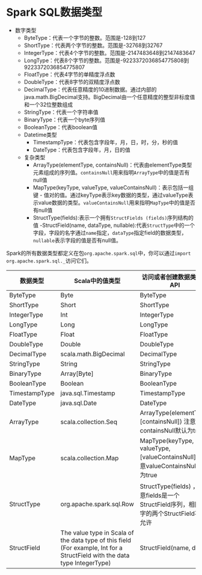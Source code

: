 # Spark SQL数据类型

- 数字类型
    - ByteType：代表一个字节的整数。范围是-128到127
    - ShortType：代表两个字节的整数。范围是-32768到32767
    - IntegerType：代表4个字节的整数。范围是-2147483648到2147483647
    - LongType：代表8个字节的整数。范围是-9223372036854775808到9223372036854775807
    - FloatType：代表4字节的单精度浮点数
    - DoubleType：代表8字节的双精度浮点数
    - DecimalType：代表任意精度的10进制数据。通过内部的java.math.BigDecimal支持。BigDecimal由一个任意精度的整型非标度值和一个32位整数组成
    - StringType：代表一个字符串值
    - BinaryType：代表一个byte序列值
    - BooleanType：代表boolean值
    - Datetime类型
        - TimestampType：代表包含字段年，月，日，时，分，秒的值
        - DateType：代表包含字段年，月，日的值
    - 复杂类型
        - ArrayType(elementType, containsNull)：代表由elementType类型元素组成的序列值。`containsNull`用来指明`ArrayType`中的值是否有null值
        - MapType(keyType, valueType, valueContainsNull)：表示包括一组键 - 值对的值。通过keyType表示key数据的类型，通过valueType表示value数据的类型。`valueContainsNull`用来指明`MapType`中的值是否有null值
        - StructType(fields):表示一个拥有`StructFields (fields)`序列结构的值
            -StructField(name, dataType, nullable):代表`StructType`中的一个字段，字段的名字通过`name`指定，`dataType`指定field的数据类型，`nullable`表示字段的值是否有null值。

Spark的所有数据类型都定义在包`org.apache.spark.sql`中，你可以通过`import  org.apache.spark.sql._`访问它们。

数据类型 | Scala中的值类型 | 访问或者创建数据类型的API
--- | --- | ---
ByteType | Byte | ByteType
ShortType | Short | ShortType
IntegerType | Int | IntegerType
LongType | Long | LongType
FloatType | Float | FloatType
DoubleType | Double | DoubleType
DecimalType | scala.math.BigDecimal | DecimalType
StringType | String | StringType
BinaryType | Array[Byte] | BinaryType
BooleanType | Boolean | BooleanType
TimestampType | java.sql.Timestamp | TimestampType
DateType | java.sql.Date | DateType
ArrayType | scala.collection.Seq | ArrayType(elementType, [containsNull]) 注意containsNull默认为true
MapType | scala.collection.Map | MapType(keyType, valueType, [valueContainsNull]) 注意valueContainsNull默认为true
StructType | org.apache.spark.sql.Row | StructType(fields) ，注意fields是一个StructField序列，相同名字的两个StructField不被允许
StructField | The value type in Scala of the data type of this field (For example, Int for a StructField with the data type IntegerType) | StructField(name, dataT